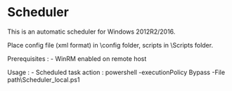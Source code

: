 # Scheduler
This is an automatic scheduler for Windows 2012R2/2016.

Place config file (xml format) in \config folder, scripts in \Scripts folder.

Prerequisites : 
    - WinRM enabled on remote host

Usage :
    - Scheduled task action : powershell -executionPolicy Bypass -File path\Scheduler_local.ps1



